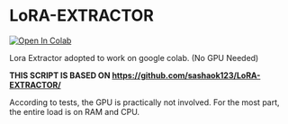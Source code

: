 # LoRA-EXTRACTOR
[![Open In Colab](https://colab.research.google.com/assets/colab-badge.svg)](https://colab.research.google.com/github/AlirezaF80/LoRA-EXTRACTOR-Colab/blob/main/Lora_Extractor_Colab.ipynb)

Lora Extractor adopted to work on google colab. (No GPU Needed)

**THIS SCRIPT IS BASED ON https://github.com/sashaok123/LoRA-EXTRACTOR/**

According to tests, the GPU is practically not involved. For the most part, the entire load is on RAM and CPU.
